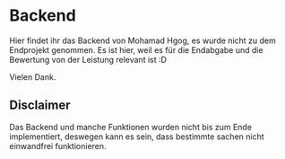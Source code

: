 # Backend

Hier findet ihr das Backend von Mohamad Hgog, es wurde nicht zu dem Endprojekt genommen. Es ist hier, weil es für die Endabgabe und die Bewertung von der Leistung relevant ist :D

Vielen Dank.


## Disclaimer

Das Backend und manche Funktionen wurden nicht bis zum Ende implementiert, deswegen kann es sein, dass bestimmte sachen nicht einwandfrei funktionieren.
